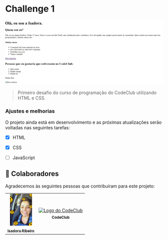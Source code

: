 # Challenge 1





<img src="./capturar.JPG" alt="imagem-apresentação">

> Primeiro desafio do curso de programação do CodeClub utilizando HTML e CSS.

### Ajustes e melhorias

O projeto ainda está em desenvolvimento e as próximas atualizações serão voltadas nas seguintes tarefas:

- [x] HTML
- [x] CSS
- [ ] JavaScript


## 🤝 Colaboradores

Agradecemos às seguintes pessoas que contribuíram para este projeto:

<table>
  <tr>
    <td align="center">
      <a href="#">
        <img src="./foto.jpeg" alt="Foto da Isadora" width="70px"/><br>
        <sub>
          <b>Isadora Ribeiro</b>
        </sub>
      </a>
    </td>
    <td align="center">
      <a href="#">
        <img src="https://i2.wp.com/rodolfomori.com/wp-content/uploads/2021/05/Co%CC%81pia-de-Yellow-White-and-Black-Edgy-Maximalism-Video-Gaming-YouTube-Outro-1-1024x1024.png" width="100px;" alt="Logo do CodeClub"/><br>
        <sub>
          <b>CodeClub</b>
        </sub>
      </a>
    </td>
   
  </tr>
</table>



